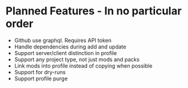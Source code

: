 # Planned Features - In no particular order
- Github use graphql. Requires API token
- Handle dependencies during add and update
- Support server/client distinction in profile
- Support any project type, not just mods and packs
- Link mods into profile instead of copying when possible
- Support for dry-runs
- Support profile purge
